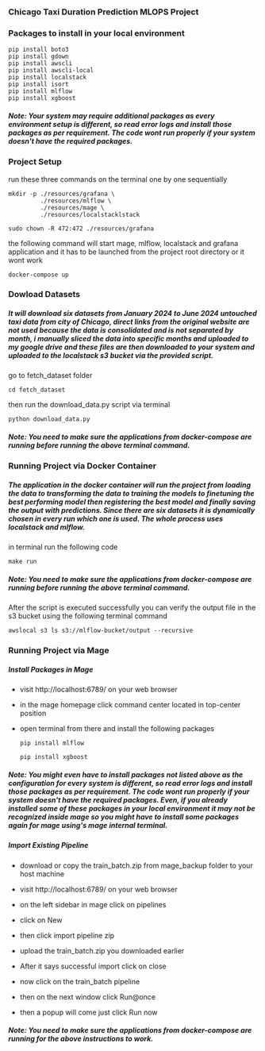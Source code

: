 
### Chicago Taxi Duration Prediction MLOPS Project

### Packages to install in your local environment

    pip install boto3
    pip install gdown
    pip install awscli
    pip install awscli-local
    pip install localstack
    pip install isort
    pip install mlflow
    pip install xgboost

##### Note: Your system may require additional packages as every environment setup is different, so read error logs and install those packages as per requirement. The code wont run properly if your system doesn't have the required packages.

### Project Setup
run these three commands on the terminal one by one sequentially

    mkdir -p ./resources/grafana \
             ./resources/mlflow \
             ./resources/mage \
             ./resources/localstacklstack

`sudo chown -R 472:472 ./resources/grafana`

the following command will start mage, mlflow, localstack and grafana application and it has to be launched from the project root directory or it wont work

`docker-compose up`

### Dowload Datasets

##### It will download six datasets from January 2024 to June 2024 untouched taxi data from city of Chicago, direct links from the original website are not used because the data is consolidated and is not separated by month, i manually sliced the data into specific months and uploaded to my google drive and these files are then downloaded to your system and uploaded to the localstack s3 bucket via the provided script. 

go to fetch_dataset folder 

`cd fetch_dataset`

then run the download_data.py script via terminal

`python download_data.py `

##### Note: You need to make sure the applications from docker-compose are running before running the above terminal command.

### Running Project via Docker Container

##### The application in the docker container will run the project from loading the data to transforming the data to training the models to finetuning the best performing model then registering the best model and finally saving the output with predictions. Since there are six datasets it is dynamically chosen in every run which one is used. The whole process uses localstack and mlflow. 

in terminal run the following code 

`make run`

##### Note: You need to make sure the applications from docker-compose are running before running the above terminal command.

After the script is executed successfully you can verify the output file in the s3 bucket using the following terminal command

`awslocal s3 ls s3://mlflow-bucket/output --recursive`

### Running Project via Mage

##### Install Packages in Mage

* visit http://localhost:6789/ on your web browser

* in the mage homepage click command center located in top-center position

* open terminal from there and install the following packages

    `pip install mlflow`
    
    `pip install xgboost`

##### Note: You might even have to install packages not listed above as the configuration for every system is different, so read error logs and install those packages as per requirement. The code wont run properly if your system doesn't have the required packages. Even, if you already installed some of these packages in your local environment it may not be recognized inside mage so you might have to install some packages again for mage using's mage internal terminal.

##### Import Existing Pipeline

* download or copy the train_batch.zip from mage_backup folder to your host machine

* visit http://localhost:6789/ on your web browser

* on the left sidebar in mage click on pipelines

* click on New 

* then click import pipeline zip

* upload the train_batch.zip you downloaded earlier 

* After it says successful import click on close

* now click on the train_batch pipeline 

* then on the next window click Run@once

* then a popup will come just click Run now

##### Note: You need to make sure the applications from docker-compose are running for the above instructions to work.
